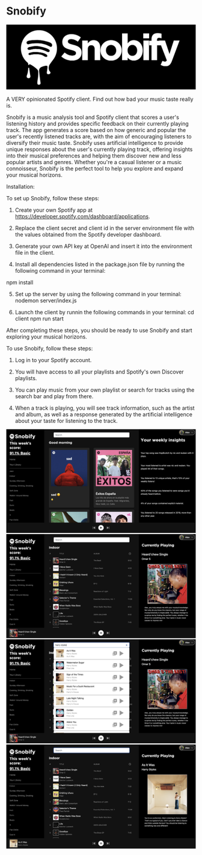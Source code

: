 # Snobify

<img src="client/public/snobify-full-logo.jpg" />

A VERY opinionated Spotify client. Find out how bad your music taste really is.

Snobify is a music analysis tool and Spotify client that scores a user's listening history
and provides specific feedback on their currently playing track. The app generates a score
based on how generic and popular the user's recently listened tracks are, with the aim of
encouraging listeners to diversify their music taste. Snobify uses artificial intelligence
to provide unique responses about the user's currently playing track, offering insights
into their musical preferences and helping them discover new and less popular artists and
genres. Whether you're a casual listener or a music connoisseur, Snobify is the perfect tool
to help you explore and expand your musical horizons.

Installation:

To set up Snobify, follow these steps:

1. Create your own Spotify app at https://developer.spotify.com/dashboard/applications.

2. Replace the client secret and client id in the server environment file with the values
   obtained from the Spotify developer dashboard.

3. Generate your own API key at OpenAI and insert it into the environment file in the client.

4. Install all dependencies listed in the package.json file by running the following command
   in your terminal:

  npm install
  
5. Set up the server by using the following command in your terminal:
   nodemon server/index.js
   
6. Launch the client by runnin the following commands in your terminal:
   cd client
   npm run start
  
After completing these steps, you should be ready to use Snobify and start exploring your musical
horizons.


To use Snobify, follow these steps:

1. Log in to your Spotify account.

2. You will have access to all your playlists and Spotify's own Discover playlists.

3. You can play music from your own playlist or search for tracks using the search bar and play
   from there.

4. When a track is playing, you will see track information, such as the artist and album, as well
   as a response generated by the artificial intelligence about your taste for listening to the
   track.

<img src="client/public/snobify-1.jpg" />

<img src="client/public/snobify-2.jpg" />

<img src="client/public/snobify-3.jpg" />

<img src="client/public/snobify-4.jpg" />
